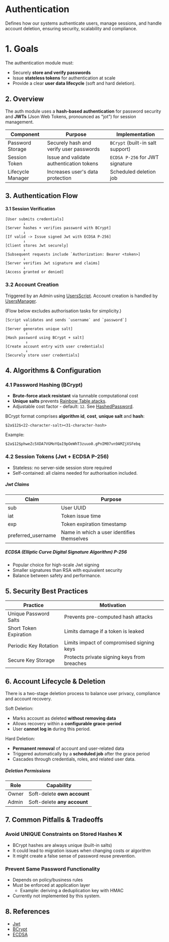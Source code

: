 # Authentication

Defines how our systems authenticate users, manage sessions, and handle account deletion, ensuring security, scalability and compliance.


# 1. Goals

The authentication module must:
 * Securely **store and verify passwords**
 * Issue **stateless tokens** for authentication at scale
 * Provide a clear **user data lifecycle** (soft and hard deletion).


## 2. Overview

 The auth module uses a **hash-based authentication** for password security and **JWTs** (Json Web Tokens, pronounced as "jot") for session management.

| Component            | Purpose                                  | Implementation                    |
|----------------------|------------------------------------------|-----------------------------------|
| Password Storage     | Securely hash and verify user passwords  | `BCrypt` (built-in salt support)  |
| Session Token        | Issue and validate authentication tokens | `ECDSA P-256` for JWT signature   |
| Lifecycle Manager    | Increases user's data protection         | Scheduled deletion job            |


## 3. Authentication Flow

#### 3.1 Session Verification

```
[User submits credentials]
        ↓
[Server hashes + verifies password with BCrypt]
        ↓
[If valid -> Issue signed Jwt with ECDSA P-256]
        ↓
[Client stores Jwt securely]
        ↓
[Subsequent requests include `Authorization: Bearer <token>]
        ↓
[Server verifies Jwt signature and claims]
        ↓
[Access granted or denied]
```

### 3.2 Account Creation

Triggered by an Admin using [UsersScript](src/main/scala/org/fiume/sketch/auth/scripts/UsersScript.scala). Account creation is handled by [UsersManager](src/main/scala/org/fiume/sketch/auth/accounts/UsersManager.scala). 

(Flow below excludes authorisation tasks for simplicity.)

```
[Script validates and sends `username` and `password`]
         ↓
[Server generates unique salt]
         ↓
[Hash password using BCrypt + salt]
         ↓
[Create account entry with user credentials]
         ↓
[Securely store user credentials]
```

## 4. Algorithms & Configuration

### 4.1 Password Hashing (BCrypt)

* **Brute-force atack resistant** via tunnable computational cost
* **Unique salts** prevents [Rainbow Table atacks](https://en.wikipedia.org/wiki/Rainbow_table).
* Adjustable cost factor - default: `12`. See [HashedPassword](../shared-auth/src/main/scala/org/fiume/sketch/shared/auth/Passwords.scala).

BCrypt format comprises **algorithm id**, **cost**, **unique salt** and **hash**:

    $2a$12$<22-character-salt><31-character-hash> 

Example: 

    $2a$12$phweZc5XDA7VGMoYQaI9pOeWhT3zuuo0.gPnIM07vn9AMZjXSFebq

### 4.2 Session Tokens (Jwt + ECDSA P-256)

* Stateless: no server-side session store required
* Self-contained: all claims needed for authorisation included.

##### Jwt Claims

| Claim              | Purpose                                    |
|--------------------|--------------------------------------------|
| sub                | User UUID                                  |
| iat                | Token issue time                           |
| exp                | Token expiration timestamp                 |
| preferred_username | Name in which a user identifies themselves |

##### ECDSA (Elliptic Curve Digital Signature Algorithm) P-256

* Popular choice for high-scale Jwt signing
* Smaller signatures than RSA with equivalent security
* Balance between safety and performance.

## 5. Security Best Practices

| Practice                  | Motivation                                               |
|---------------------------|----------------------------------------------------------|
| Unique Password Salts     | Prevents pre-computed hash attacks                       |
| Short Token Expiration    | Limits damage if a token is leaked                       |
| Periodic Key Rotation     | Limits impact of compromised signing keys                |
| Secure Key Storage        | Protects private signing keys from breaches              |


## 6. Account Lifecycle & Deletion

There is a two-stage deletion process to balance user privacy, compliance and account recovery.

Soft Deletion:
  * Marks account as deleted **without removing data**
  * Allows recovery within a **configurable grace-period**
  * User **cannot log in** during this period.

Hard Deletion:
  * **Permanent removal** of account and user-related data
  * Triggered automatically by a **scheduled job** after the grace period
  * Cascades through credentials, roles, and related user data.

##### Deletion Permissions

| Role    | Capability                              |
|---------|-----------------------------------------|
| Owner   | Soft-delete **own account**             |
| Admin   | Soft-delete **any account**             |


## 7. Common Pitfalls & Tradeoffs

### Avoid UNIQUE Constraints on Stored Hashes ❌

* BCrypt hashes are always unique (built-in salts)
* It could lead to migration issues when changing costs or algorithm
* It might create a false sense of password reuse prevention.

### Prevent Same Password Functionality

* Depends on policy/business rules
* Must be enforced at application layer
  - Example: deriving a deduplication key with HMAC
* Currently not implemented by this system.

## 8. References

* [Jwt](https://www.jwt.io/introduction)
* [BCrypt](https://en.wikipedia.org/wiki/Bcrypt)
* [ECDSA](https://en.wikipedia.org/wiki/Elliptic_Curve_Digital_Signature_Algorithm)
